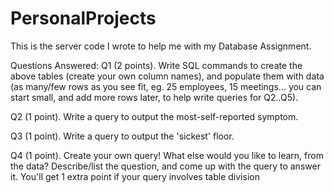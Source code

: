 # PersonalProjects

This is the server code I wrote to help me with my Database Assignment.

Questions Answered:
Q1 (2 points). Write SQL commands to create the above tables (create your own column names), and populate them with data (as many/few rows as you see fit, eg. 25 employees, 15 meetings... you can start small, and add more rows later, to help write queries for Q2..Q5).

Q2 (1 point). Write a query to output the most-self-reported symptom.

Q3 (1 point). Write a query to output the 'sickest' floor.

Q4 (1 point). Create your own query! What else would you like to learn, from the data? Describe/list the question, and come up with the query to answer it. You'll get 1 extra point if your query involves table division 

